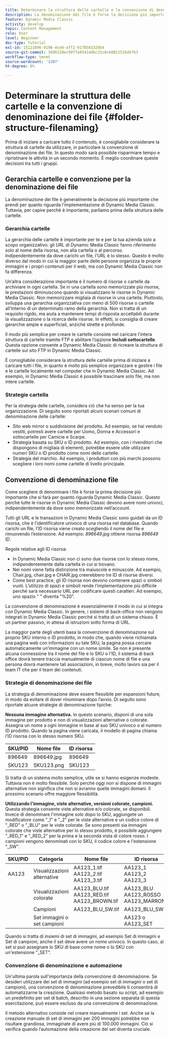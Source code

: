 ```yaml
---
title: Determinare la struttura delle cartelle e la convenzione di denominazione dei file
description: La denominazione dei file è forse la decisione più importante che prenderai durante l’implementazione di Dynamic Media Classic. Anche la struttura delle cartelle è importante. Scopri perché è così importante e possibile adottare approcci per la struttura delle cartelle e i nomi dei file.
feature: Dynamic Media Classic
activity: develop
topic: Content Management
role: User
level: Beginner
doc-type: Tutorial
exl-id: 15121896-9196-4ce0-aff2-9178563326b4
source-git-commit: 30d6120ec99f7a95414dbc31c0cb002152bd6763
workflow-type: tm+mt
source-wordcount: '1207'
ht-degree: 0%

---
```


# Determinare la struttura delle cartelle e la convenzione di denominazione dei file {#folder-structure-filenaming}

Prima di iniziare a caricare tutto il contenuto, è consigliabile considerare la struttura di cartelle da utilizzare, in particolare la convenzione di denominazione dei file. In questo modo sarà possibile risparmiare tempo e ripristinare le attività in un secondo momento. È meglio coordinare queste decisioni tra tutti i gruppi.

## Gerarchia cartelle e convenzione per la denominazione dei file

La denominazione dei file è generalmente la decisione più importante che prendi per quanto riguarda l’implementazione di Dynamic Media Classic. Tuttavia, per capire perché è importante, parliamo prima della struttura delle cartelle.

### Gerarchia cartelle

La gerarchia delle cartelle è importante per te e per la tua azienda solo a scopo organizzativo: gli URL di Dynamic Media Classic fanno riferimento solo al nome della risorsa, non alla cartella o al percorso. Indipendentemente da dove carichi un file, l’URL è lo stesso. Questo è molto diverso dal modo in cui la maggior parte delle persone organizza le proprie immagini e i propri contenuti per il web, ma con Dynamic Media Classic non fa differenza.

Un’altra considerazione importante è il numero di risorse o cartelle da archiviare in ogni cartella. Se in una cartella sono memorizzate più risorse, le prestazioni diminuiscono quando si visualizzano le risorse in Dynamic Media Classic. Non memorizzare migliaia di risorse in una cartella. Piuttosto, sviluppa una gerarchia organizzativa con meno di 500 risorse o cartelle all’interno di un determinato ramo della gerarchia. Non si tratta di un requisito rigido, ma aiuta a mantenere tempi di risposta accettabili durante la visualizzazione o la ricerca delle risorse. In effetti, si consiglia di creare gerarchie ampie e superficiali, anziché strette e profonde.

Il modo più semplice per creare le cartelle consiste nel caricare l’intera struttura di cartelle tramite FTP e abilitare l’opzione **Includi sottocartelle**. Questa opzione consente a Dynamic Media Classic di ricreare la struttura di cartelle sul sito FTP in Dynamic Media Classic.

È consigliabile considerare la struttura delle cartelle prima di iniziare a caricare tutti i file, in quanto è molto più semplice organizzare e gestire i file e le cartelle localmente nel computer che in Dynamic Media Classic. Ad esempio, in Dynamic Media Classic è possibile trascinare solo file, ma non intere cartelle.

### Strategie cartella

Per la strategia delle cartelle, considera ciò che ha senso per la tua organizzazione. Di seguito sono riportati alcuni scenari comuni di denominazione delle cartelle:

- Sito web mirror o suddivisione del prodotto. Ad esempio, se hai venduto vestiti, potresti avere cartelle per Uomo, Donna e Accessori e sottocartelle per Camicie e Scarpe.
- Strategia basata su SKU o ID prodotto. Ad esempio, con i rivenditori che dispongono di migliaia di elementi, potrebbe essere utile utilizzare numeri SKU o ID prodotto come nomi delle cartelle.
- Strategia del marchio. Ad esempio, i produttori con più marchi possono scegliere i loro nomi come cartelle di livello principale.

## Convenzione di denominazione file

Come scegliere di denominare i file è forse la prima decisione più importante che si farà per quanto riguarda Dynamic Media Classic. Questo perché tutte le risorse in Dynamic Media Classic devono avere nomi univoci, indipendentemente da dove sono memorizzate nell’account.

Tutti gli URL e le transazioni in Dynamic Media Classic sono guidati da un ID risorsa, che è l’identificatore univoco di una risorsa nel database. Quando carichi un file, l’ID risorsa viene creato scegliendo il nome del file e rimuovendo l’estensione. Ad esempio: _896649.jpg_ ottiene risorsa _896649 ID_.

Regole relative agli ID risorsa:

- In Dynamic Media Classic non ci sono due risorse con lo stesso nome, indipendentemente dalla cartella in cui si trovano.
- Nei nomi viene fatta distinzione tra maiuscole e minuscole. Ad esempio, Chair.jpg, chair.jpg e CHAIR.jpg creerebbero tre ID di risorse diversi.
- Come best practice, gli ID risorsa non devono contenere spazi o simboli vuoti. L’utilizzo di spazi e simboli rende l’implementazione più difficile perché sarà necessario URL per codificare questi caratteri. Ad esempio, uno spazio &quot; &quot; diventa &quot;%20&quot;.

La convenzione di denominazione è essenzialmente il modo in cui si integra con Dynamic Media Classic. In genere, i sistemi di back-office non vengono integrati in Dynamic Media Classic perché si tratta di un sistema chiuso. È un partner passivo, in attesa di istruzioni sotto forma di URL.

La maggior parte degli utenti basa la convenzione di denominazione sul proprio SKU interno o ID prodotto, in modo che, quando viene richiamata una pagina web con informazioni su tale SKU, la pagina possa cercare automaticamente un’immagine con un nome simile. Se non è presente alcuna connessione tra il nome del file e lo SKU o l&#39;ID, il sistema di back office dovrà tenere traccia manualmente di ciascun nome di file e una persona dovrà mantenere tali associazioni, in breve, molto lavoro sia per il team IT che per il team dei contenuti.

### Strategie di denominazione dei file

La strategia di denominazione deve essere flessibile per espansioni future, in modo da evitare di dover rinominare dopo l’avvio. Di seguito sono riportate alcune strategie di denominazione tipiche:

**Nessuna immagine alternativa.** In questo scenario, disponi di una sola immagine per prodotto e non di visualizzazioni alternative o colorate. Assegna un nome a ogni immagine in base al suo SKU univoco o al numero ID prodotto. Quando la pagina viene caricata, il modello di pagina chiama l’ID risorsa con lo stesso numero SKU.

| SKU/PID | Nome file | ID risorsa |
| ------- | ---------- | -------- |
| 896649 | 896649.jpg | 896649 |
| SKU123 | SKU123.png | SKU123 |

Si tratta di un sistema molto semplice, utile se si hanno esigenze modeste. Tuttavia non è molto flessibile. Solo perché oggi non si dispone di immagini alternative non significa che non si avranno quelle immagini domani. Il prossimo scenario offre maggiore flessibilità.

**Utilizzando l’immagine, viste alternative, versioni colorate, campioni.** Questa strategia consente viste alternative e/o colorate, se disponibili. Invece di denominare l&#39;immagine solo dopo lo SKU, aggiungete un modificatore come &quot;_1&quot; e &quot;_2&quot; per le viste alternative e un codice colore di &quot;_RED&quot; o &quot;_BLU&quot; per le viste colorate. Se sono presenti sia immagini colorate che viste alternative per lo stesso prodotto, è possibile aggiungere &quot;_RED_1&quot; e &quot;_RED_2&quot; per la prima e la seconda vista di colore rosso. I campioni vengono denominati con lo SKU, il codice colore e l&#39;estensione &quot;_SW&quot;.

| SKU/PID | Categoria | Nome file | ID risorsa |
| ------- | ----------------------- | ------------------------------------------- | ------------------------------- |
| AA123 | Visualizzazioni alternative | AA123_1.tif AA123_2.tif AA123_3.tif | AA123_1 AA123_2 AA123_3 |
|         | Visualizzazioni colorate | AA123_BLU.tif AA123_RED.tif AA123_BROWN.tif | AA123_BLU AA123_ROSSO AA123_MARRONE |
|         | Campioni | AA123_BLU_SW.tif | AA123_BLU_SW |
|         | Set immagini o set campioni |                                             | AA123 o AA123_SET | — |

Quando si tratta di insiemi di set di immagini, ad esempio Set di immagini e Set di campioni, anche il set deve avere un nome univoco. In questo caso, al set si può assegnare lo SKU di base come nome o lo SKU con un&#39;estensione &quot;_SET&quot;.

### Convenzione di denominazione e automazione

Un&#39;ultima parola sull&#39;importanza della convenzione di denominazione. Se desideri utilizzare dei set di immagini (ad esempio set di immagini o set di campioni), una convenzione di denominazione prevedibile ti consentirà di automatizzarne la creazione. Qualsiasi metodo basato su script, ad esempio un predefinito per set di batch, descritto in una sezione separata di questa esercitazione, può essere escluso da una convenzione di denominazione.

Il metodo alternativo consiste nel creare manualmente i set. Anche se la creazione manuale di set di immagini per 200 immagini potrebbe non risultare grandiosa, immaginate di avere più di 100.000 immagini. Ciò si verifica quando l’automazione della creazione del set diventa cruciale.
